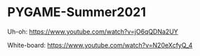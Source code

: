 # PYGAME-Summer2021

Uh-oh: https://www.youtube.com/watch?v=jO6qQDNa2UY

White-board: https://www.youtube.com/watch?v=N20eXcfyQ_4

